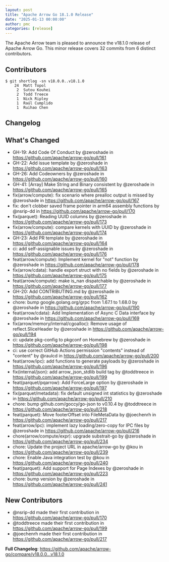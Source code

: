 ```yaml
---
layout: post
title: "Apache Arrow Go 18.1.0 Release"
date: "2025-01-13 00:00:00"
author: pmc
categories: [release]
---
```

<!--
{% comment %}
Licensed to the Apache Software Foundation (ASF) under one or more
contributor license agreements.  See the NOTICE file distributed with
this work for additional information regarding copyright ownership.
The ASF licenses this file to you under the Apache License, Version 2.0
(the "License"); you may not use this file except in compliance with
the License.  You may obtain a copy of the License at

http://www.apache.org/licenses/LICENSE-2.0

Unless required by applicable law or agreed to in writing, software
distributed under the License is distributed on an "AS IS" BASIS,
WITHOUT WARRANTIES OR CONDITIONS OF ANY KIND, either express or implied.
See the License for the specific language governing permissions and
limitations under the License.
{% endcomment %}
-->

The Apache Arrow team is pleased to announce the v18.1.0 release of Apache Arrow Go. 
This minor release covers 32 commits from 6 distinct contributors.

## Contributors
```console
$ git shortlog -sn v18.0.0..v18.1.0
    24	Matt Topol
     2	Sutou Kouhei
     2	Todd Treece
     1	Nick Ripley
     1	Raúl Cumplido
     1	Ruihao Chen
```

## Changelog

## What's Changed
* GH-19: Add Code Of Conduct by @zeroshade in https://github.com/apache/arrow-go/pull/161
* GH-22: Add issue template by @zeroshade in https://github.com/apache/arrow-go/pull/163
* GH-26: Add Codeowners by @zeroshade in https://github.com/apache/arrow-go/pull/160
* GH-41: [Array] Make String and Binary consistent by @zeroshade in https://github.com/apache/arrow-go/pull/165
* fix(arrow/compute): fix scenario where prealloc output is missed by @zeroshade in https://github.com/apache/arrow-go/pull/167
* fix: don't clobber saved frame pointer in arm64 assembly functions by @nsrip-dd in https://github.com/apache/arrow-go/pull/170
* fix(parquet): Reading UUID columns by @zeroshade in https://github.com/apache/arrow-go/pull/173
* fix(arrow/compute): compare kernels with UUID by @zeroshade in https://github.com/apache/arrow-go/pull/174
* GH-23: Add PR template by @zeroshade in https://github.com/apache/arrow-go/pull/164
* ci: add self-assignable issues by @zeroshade in https://github.com/apache/arrow-go/pull/176
* feat(arrow/compute): Implement kernel for "not" function by @zeroshade in https://github.com/apache/arrow-go/pull/178
* fix(arrow/cdata): handle export struct with no fields by @zeroshade in https://github.com/apache/arrow-go/pull/175
* feat(arrow/compute): make is_nan dispatchable by @zeroshade in https://github.com/apache/arrow-go/pull/177
* GH-20: Add CONTRIBUTING.md by @zeroshade in https://github.com/apache/arrow-go/pull/162
* chore: bump google.golang.org/grpc from 1.67.1 to 1.68.0 by @zeroshade in https://github.com/apache/arrow-go/pull/190
* feat(arrow/cdata): Add Implementation of Async C Data interface by @zeroshade in https://github.com/apache/arrow-go/pull/169
* fix(arrow/memory/internal/cgoalloc): Remove usage of reflect.SliceHeader by @zeroshade in https://github.com/apache/arrow-go/pull/194
* ci: update pkg-config to pkgconf on Homebrew by @zeroshade in https://github.com/apache/arrow-go/pull/198
* ci: use correct GitHub Actions permission "contents" instead of "content" by @raulcd in https://github.com/apache/arrow-go/pull/200
* feat(arrow/ipc): add functions to generate payloads by @zeroshade in https://github.com/apache/arrow-go/pull/196
* fix(internal/json): add arrow_json_stdlib build tag by @toddtreece in https://github.com/apache/arrow-go/pull/199
* feat(parquet/pqarrow): Add ForceLarge option by @zeroshade in https://github.com/apache/arrow-go/pull/197
* fix(parquet/metadata): fix default unsigned int statistics by @zeroshade in https://github.com/apache/arrow-go/pull/210
* chore: bump github.com/goccy/go-json to v0.10.4 by @toddtreece in https://github.com/apache/arrow-go/pull/218
* feat(parquet): Move footerOffset into FileMetaData by @joechenrh in https://github.com/apache/arrow-go/pull/217
* feat(arrow/ipc): implement lazy loading/zero-copy for IPC files by @zeroshade in https://github.com/apache/arrow-go/pull/216
* chore(arrow/compute/expr): upgrade substrait-go by @zeroshade in https://github.com/apache/arrow-go/pull/234
* chore: Update the project URL in apache/arrow-go by @kou in https://github.com/apache/arrow-go/pull/239
* chore: Enable Java integration test by @kou in https://github.com/apache/arrow-go/pull/240
* feat(parquet): Add support for Page Indexes by @zeroshade in https://github.com/apache/arrow-go/pull/223
* chore: bump version by @zeroshade in https://github.com/apache/arrow-go/pull/241

## New Contributors
* @nsrip-dd made their first contribution in https://github.com/apache/arrow-go/pull/170
* @toddtreece made their first contribution in https://github.com/apache/arrow-go/pull/199
* @joechenrh made their first contribution in https://github.com/apache/arrow-go/pull/217

**Full Changelog**: https://github.com/apache/arrow-go/compare/v18.0.0...v18.1.0
